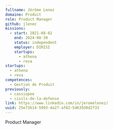 ```yaml
---
fullname: Jérôme Lenez
domaine: Produit
role: Product Manager
github: jlenez
missions:
  - start: 2021-08-02
    end: 2024-08-30
    status: independent
    employer: DIRISI
    startups:
      - athena
      - reva
startups:
  - athena
  - reva
competences:
  - Gestion de Produit
previously:
  - cassiopee
  - civils-de-la-defense
link: https://www.linkedin.com/in/jeromelenez/
uuid: 25e73614-5993-4a27-af82-5d63930d2f33
---
```

Product Manager
